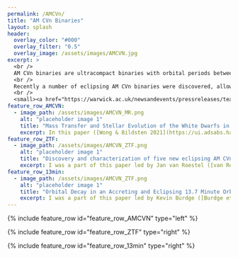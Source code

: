 ```yaml
---
permalink: /AMCVn/
title: "AM CVn Binaries"
layout: splash
header:
  overlay_color: "#000"
  overlay_filter: "0.5"
  overlay_image: /assets/images/AMCVN.jpg
excerpt: >
  <br />
  AM CVn binaries are ultracompact binaries with orbital periods between 5 minutes and about an hour, where a white dwarf accretes helium-rich material from a semi-degenerate companion star (helium white dwarf, or some other helium-rich object). <br />
  <br />
  Recently a number of eclipsing AM CVn binaries were discovered, allowing us to probe the thermal states of both white dwarfs, and their orbital evolution. <br />
  <br />
  <small><a href="https://warwick.ac.uk/newsandevents/pressreleases/teardrop_star_reveals">Image courtesy of University of Warwick/Mark Garlick</a></small>
feature_row_AMCVN:
  - image_path: /assets/images/AMCVN_MR.png
    alt: "placeholder image 1"
    title: "Mass Transfer and Stellar Evolution of the White Dwarfs in AM CVn Binaries"
    excerpt: In this paper ([Wong & Bildsten 2021](https://ui.adsabs.harvard.edu/abs/2021ApJ...923..125W/abstract)), we investigate the evolution of both white dwarfs in AM CVn binaries. We account for finite cooling time of the helium white dwarf donor, and show that the **initial entropy** (degree of electron degeneracy) of the donor and its subsequent thermal evolution sets the binary **orbital evolution**. We also show that the accreting white dwarf is reheated initially due to accretion, and cools again later. Observationally the accretors are brighter than expected, which highlights the possibility of additional white dwarf cooling physics.
feature_row_ZTF:
  - image_path: /assets/images/AMCVN_ZTF.png
    alt: "placeholder image 1"
    title: "Discovery and characterization of five new eclipsing AM CVn systems"
    excerpt: I was a part of this paper led by Jan van Roestel ([van Roestel et. al. 2022](https://ui.adsabs.harvard.edu/abs/2022MNRAS.512.5440V/abstract)) which presents 5 new eclipsing AM CVn systems discovered from the Zwicky Transient Facility. Light curve modeling shows that the accreting white dwarf dominates the light of the system at long orbital periods, and in addition allows measurement of the mass-radius relation of the helium white dwarf donor. It confirms that the accreting white dwarfs appear **brighter than expected**, and also shows that the helium white dwarf donors have **high entropy** (less degenerate).
feature_row_13min:
  - image_path: /assets/images/AMCVN_ZTF.png
    alt: "placeholder image 1"
    title: "Orbital Decay in an Accreting and Eclipsing 13.7 Minute Orbital Period Binary with a Luminous Donor"
    excerpt: I was a part of this paper led by Kevin Burdge ([Burdge et. al. 2023](https://ui.adsabs.harvard.edu/abs/2023ApJ...953L...1B/abstract)) which presents  a 13.7 minute binary discovered from the Zwicky Transient Facility, with a white dwarf accretor and a helium-rich donor. Remarkably the donor is much more luminous than a typical AM CVn donor, with a surface temperature of about 16,000 K. We interpreted the donor as a high-entropy helium white dwarf donor. 
---
```


{% include feature_row id="feature_row_AMCVN" type="left" %}

{% include feature_row id="feature_row_ZTF" type="right" %}

{% include feature_row id="feature_row_13min" type="right" %}





